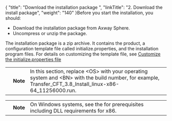 {
    "title": "Download the installation package ",
    "linkTitle": "2. Download the install package",
    "weight": "140"
}Before you start the installation, you should:

-   Download the installation package from <span class="mc-variable axway_variables.Company_Name variable">Axway</span> Sphere.
-   Uncompress or unzip the package.

The installation package is a zip archive. It contains the product, a configuration template file called <span class="code">initialize.properties</span>, and the installation program files. For details on customizing the template file, see <a href="../new_install_ux" class="MCXref xref">Customize the initialize.properties file</a>

<table>
   <tbody>
      <tr>
         <td>         </td>
         <td><span><strong>Note</strong></span>         </td>
         <td>In this section, replace &lt;OS&gt; with your operating system and &lt;BN&gt; with the build number, for example, <span class="code">Transfer_CFT_3.8_Install_linux-x86-64_11256000.run</span>.         </td>
      </tr>
   </tbody>
</table>

<table>
   <tbody>
      <tr>
         <td>         </td>
         <td><span><strong>Note</strong></span>         </td>
         <td>On Windows systems, see the <a href="../../../windows_install_start_here/before_you_start_win/prereqs_overview/preinstall_win#Windows" class="MCXref xref"></a> for prerequisites including DLL requirements for x86.         </td>
      </tr>
   </tbody>
</table>
